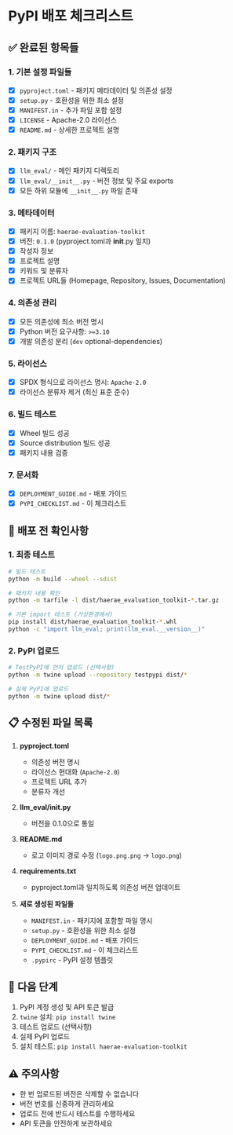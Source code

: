 # PyPI 배포 체크리스트

## ✅ 완료된 항목들

### 1. 기본 설정 파일들
- [x] `pyproject.toml` - 패키지 메타데이터 및 의존성 설정
- [x] `setup.py` - 호환성을 위한 최소 설정
- [x] `MANIFEST.in` - 추가 파일 포함 설정
- [x] `LICENSE` - Apache-2.0 라이선스
- [x] `README.md` - 상세한 프로젝트 설명

### 2. 패키지 구조
- [x] `llm_eval/` - 메인 패키지 디렉토리
- [x] `llm_eval/__init__.py` - 버전 정보 및 주요 exports
- [x] 모든 하위 모듈에 `__init__.py` 파일 존재

### 3. 메타데이터
- [x] 패키지 이름: `haerae-evaluation-toolkit`
- [x] 버전: `0.1.0` (pyproject.toml과 __init__.py 일치)
- [x] 작성자 정보
- [x] 프로젝트 설명
- [x] 키워드 및 분류자
- [x] 프로젝트 URL들 (Homepage, Repository, Issues, Documentation)

### 4. 의존성 관리
- [x] 모든 의존성에 최소 버전 명시
- [x] Python 버전 요구사항: `>=3.10`
- [x] 개발 의존성 분리 (`dev` optional-dependencies)

### 5. 라이선스
- [x] SPDX 형식으로 라이선스 명시: `Apache-2.0`
- [x] 라이선스 분류자 제거 (최신 표준 준수)

### 6. 빌드 테스트
- [x] Wheel 빌드 성공
- [x] Source distribution 빌드 성공
- [x] 패키지 내용 검증

### 7. 문서화
- [x] `DEPLOYMENT_GUIDE.md` - 배포 가이드
- [x] `PYPI_CHECKLIST.md` - 이 체크리스트

## 🔄 배포 전 확인사항

### 1. 최종 테스트
```bash
# 빌드 테스트
python -m build --wheel --sdist

# 패키지 내용 확인
python -m tarfile -l dist/haerae_evaluation_toolkit-*.tar.gz

# 기본 import 테스트 (가상환경에서)
pip install dist/haerae_evaluation_toolkit-*.whl
python -c "import llm_eval; print(llm_eval.__version__)"
```

### 2. PyPI 업로드
```bash
# TestPyPI에 먼저 업로드 (선택사항)
python -m twine upload --repository testpypi dist/*

# 실제 PyPI에 업로드
python -m twine upload dist/*
```

## 📋 수정된 파일 목록

1. **pyproject.toml**
   - 의존성 버전 명시
   - 라이선스 현대화 (`Apache-2.0`)
   - 프로젝트 URL 추가
   - 분류자 개선

2. **llm_eval/__init__.py**
   - 버전을 0.1.0으로 통일

3. **README.md**
   - 로고 이미지 경로 수정 (`logo.png.png` → `logo.png`)

4. **requirements.txt**
   - pyproject.toml과 일치하도록 의존성 버전 업데이트

5. **새로 생성된 파일들**
   - `MANIFEST.in` - 패키지에 포함할 파일 명시
   - `setup.py` - 호환성을 위한 최소 설정
   - `DEPLOYMENT_GUIDE.md` - 배포 가이드
   - `PYPI_CHECKLIST.md` - 이 체크리스트
   - `.pypirc` - PyPI 설정 템플릿

## 🚀 다음 단계

1. PyPI 계정 생성 및 API 토큰 발급
2. `twine` 설치: `pip install twine`
3. 테스트 업로드 (선택사항)
4. 실제 PyPI 업로드
5. 설치 테스트: `pip install haerae-evaluation-toolkit`

## ⚠️ 주의사항

- 한 번 업로드된 버전은 삭제할 수 없습니다
- 버전 번호를 신중하게 관리하세요
- 업로드 전에 반드시 테스트를 수행하세요
- API 토큰을 안전하게 보관하세요